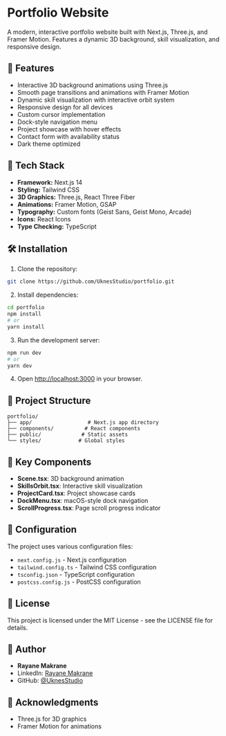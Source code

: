 # Portfolio Website

A modern, interactive portfolio website built with Next.js, Three.js, and Framer Motion. Features a dynamic 3D background, skill visualization, and responsive design.

## 🌟 Features

- Interactive 3D background animations using Three.js
- Smooth page transitions and animations with Framer Motion
- Dynamic skill visualization with interactive orbit system
- Responsive design for all devices
- Custom cursor implementation
- Dock-style navigation menu
- Project showcase with hover effects
- Contact form with availability status
- Dark theme optimized

## 🚀 Tech Stack

- **Framework:** Next.js 14
- **Styling:** Tailwind CSS
- **3D Graphics:** Three.js, React Three Fiber
- **Animations:** Framer Motion, GSAP
- **Typography:** Custom fonts (Geist Sans, Geist Mono, Arcade)
- **Icons:** React Icons
- **Type Checking:** TypeScript

## 🛠️ Installation

1. Clone the repository:

```bash
git clone https://github.com/UknesStudio/portfolio.git
```

2. Install dependencies:
```bash
cd portfolio
npm install
# or
yarn install
```

3. Run the development server:
```bash
npm run dev
# or
yarn dev
```

4. Open [http://localhost:3000](http://localhost:3000) in your browser.

## 📁 Project Structure

```
portfolio/
├── app/                  # Next.js app directory
├── components/          # React components
├── public/             # Static assets
└── styles/            # Global styles
```

## 🎨 Key Components

- **Scene.tsx**: 3D background animation
- **SkillsOrbit.tsx**: Interactive skill visualization
- **ProjectCard.tsx**: Project showcase cards
- **DockMenu.tsx**: macOS-style dock navigation
- **ScrollProgress.tsx**: Page scroll progress indicator

## 🔧 Configuration

The project uses various configuration files:

- `next.config.js` - Next.js configuration
- `tailwind.config.ts` - Tailwind CSS configuration
- `tsconfig.json` - TypeScript configuration
- `postcss.config.js` - PostCSS configuration


## 📄 License

This project is licensed under the MIT License - see the LICENSE file for details.

## 👤 Author

- **Rayane Makrane**
- LinkedIn: [Rayane Makrane](https://www.linkedin.com/in/rayane-makrane-a16377293/)
- GitHub: [@UknesStudio](https://github.com/UknesStudio)

## 🙏 Acknowledgments

- Three.js for 3D graphics
- Framer Motion for animations